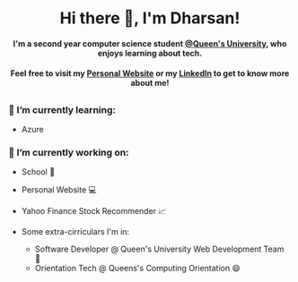 # <h1 align="center">Hi there 👋, I'm Dharsan!</h1>

#### <p align="center">I'm a second year computer science student [@Queen's University](https://www.cs.queensu.ca/), who enjoys learning about tech.</p>
#### <p align="center">Feel free to visit my [Personal Website](https://dharsanr.com/) or my [LinkedIn](https://www.linkedin.com/in/dharsanravi/) to get to know more about me!
</p>

##

### <p>🌱 I’m currently learning:</p>
* Azure

### <p> 🔭 I’m currently working on:</p>
* School 🏫
* Personal Website 💻
* Yahoo Finance Stock Recommender 📈

* Some extra-cirriculars I'm in:
  * Software Developer @ Queen's University Web Development Team 📱
  * Orientation Tech @ Queens's Computing Orientation 😄 

<!-- Use for later commits
- 😄 Pronouns: ...
- ⚡ Fun fact: ...
-->
